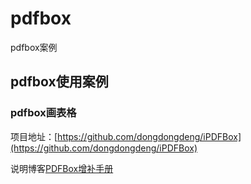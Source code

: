 # pdfbox
pdfbox案例

## pdfbox使用案例

### pdfbox画表格

项目地址：[https://github.com/dongdongdeng/iPDFBox](https://github.com/dongdongdeng/iPDFBox)

说明博客[PDFBox增补手册](https://zhuanlan.zhihu.com/p/53421567)
